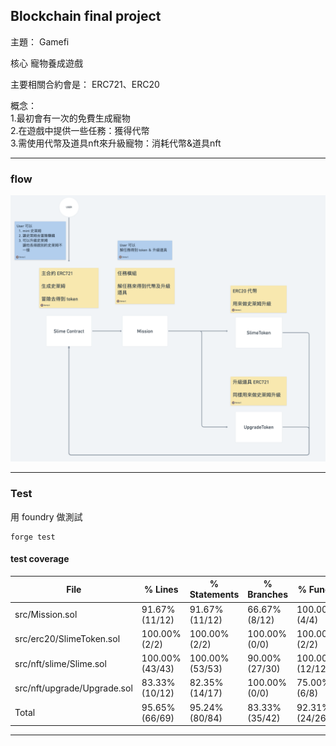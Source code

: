 ## Blockchain final project

主題： Gamefi  

核心 寵物養成遊戲  

主要相關合約會是： ERC721、ERC20

概念：  
1.最初會有一次的免費生成寵物   
2.在遊戲中提供一些任務：獲得代幣  
3.需使用代幣及道具nft來升級寵物：消耗代幣&道具nft  

---

### flow

![流程圖](./images/flow.png)

---
### Test  

用 foundry 做測試  

```
forge test 
```

#### test coverage  

| File                        | % Lines         | % Statements    | % Branches     | % Funcs         |
|-----------------------------|-----------------|-----------------|----------------|-----------------|
| src/Mission.sol             | 91.67% (11/12)  | 91.67% (11/12)  | 66.67% (8/12)  | 100.00% (4/4)   |
| src/erc20/SlimeToken.sol    | 100.00% (2/2)   | 100.00% (2/2)   | 100.00% (0/0)  | 100.00% (2/2)   |
| src/nft/slime/Slime.sol     | 100.00% (43/43) | 100.00% (53/53) | 90.00% (27/30) | 100.00% (12/12) |
| src/nft/upgrade/Upgrade.sol | 83.33% (10/12)  | 82.35% (14/17)  | 100.00% (0/0)  | 75.00% (6/8)    |
| Total                       | 95.65% (66/69)  | 95.24% (80/84)  | 83.33% (35/42) | 92.31% (24/26)  |

---

